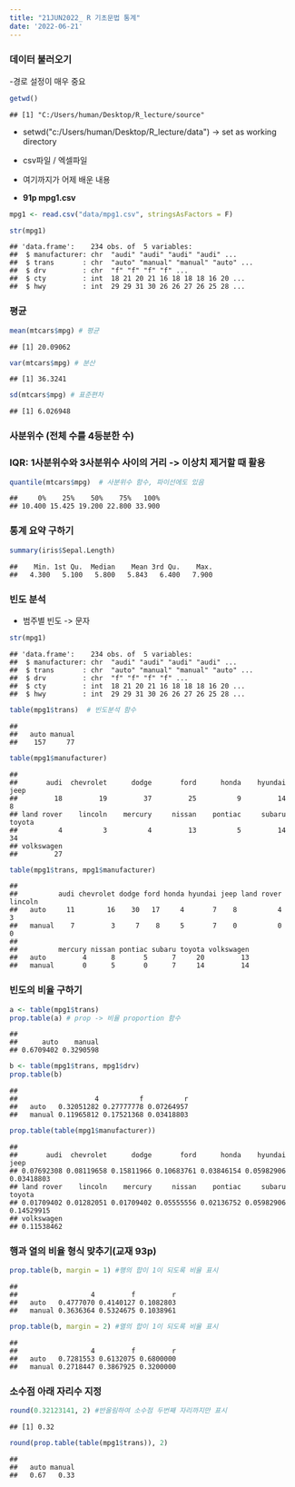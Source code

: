 ```yaml
---
title: "21JUN2022_ R 기초문법 통계"
date: '2022-06-21'
---
```






### 데이터 불러오기
-경로 설정이 매우 중요

```r
getwd()
```

```
## [1] "C:/Users/human/Desktop/R_lecture/source"
```

- setwd("c:/Users/human/Desktop/R_lecture/data") -> set as working directory
- csv파일 / 엑셀파일
- 여기까지가 어제 배운 내용

- **91p mpg1.csv**


```r
mpg1 <- read.csv("data/mpg1.csv", stringsAsFactors = F)
```


```r
str(mpg1)
```

```
## 'data.frame':	234 obs. of  5 variables:
##  $ manufacturer: chr  "audi" "audi" "audi" "audi" ...
##  $ trans       : chr  "auto" "manual" "manual" "auto" ...
##  $ drv         : chr  "f" "f" "f" "f" ...
##  $ cty         : int  18 21 20 21 16 18 18 18 16 20 ...
##  $ hwy         : int  29 29 31 30 26 26 27 26 25 28 ...
```

### 평균

```r
mean(mtcars$mpg) # 평균
```

```
## [1] 20.09062
```

```r
var(mtcars$mpg) # 분산
```

```
## [1] 36.3241
```

```r
sd(mtcars$mpg) # 표준편차
```

```
## [1] 6.026948
```

### 사분위수 (전체 수를 4등분한 수)
### IQR: 1사분위수와 3사분위수 사이의 거리 -> 이상치 제거할 때 활용


```r
quantile(mtcars$mpg)  # 사분위수 함수, 파이선에도 있음
```

```
##     0%    25%    50%    75%   100% 
## 10.400 15.425 19.200 22.800 33.900
```

### 통계 요약 구하기

```r
summary(iris$Sepal.Length)
```

```
##    Min. 1st Qu.  Median    Mean 3rd Qu.    Max. 
##   4.300   5.100   5.800   5.843   6.400   7.900
```

### 빈도 분석
- 범주별 빈도 -> 문자

```r
str(mpg1)
```

```
## 'data.frame':	234 obs. of  5 variables:
##  $ manufacturer: chr  "audi" "audi" "audi" "audi" ...
##  $ trans       : chr  "auto" "manual" "manual" "auto" ...
##  $ drv         : chr  "f" "f" "f" "f" ...
##  $ cty         : int  18 21 20 21 16 18 18 18 16 20 ...
##  $ hwy         : int  29 29 31 30 26 26 27 26 25 28 ...
```


```r
table(mpg1$trans)  # 빈도분석 함수
```

```
## 
##   auto manual 
##    157     77
```

```r
table(mpg1$manufacturer)
```

```
## 
##       audi  chevrolet      dodge       ford      honda    hyundai       jeep 
##         18         19         37         25          9         14          8 
## land rover    lincoln    mercury     nissan    pontiac     subaru     toyota 
##          4          3          4         13          5         14         34 
## volkswagen 
##         27
```

```r
table(mpg1$trans, mpg1$manufacturer)
```

```
##         
##          audi chevrolet dodge ford honda hyundai jeep land rover lincoln
##   auto     11        16    30   17     4       7    8          4       3
##   manual    7         3     7    8     5       7    0          0       0
##         
##          mercury nissan pontiac subaru toyota volkswagen
##   auto         4      8       5      7     20         13
##   manual       0      5       0      7     14         14
```

### 빈도의 비율 구하기

```r
a <- table(mpg1$trans)
prop.table(a) # prop -> 비율 proportion 함수
```

```
## 
##      auto    manual 
## 0.6709402 0.3290598
```

```r
b <- table(mpg1$trans, mpg1$drv)
prop.table(b)
```

```
##         
##                   4          f          r
##   auto   0.32051282 0.27777778 0.07264957
##   manual 0.11965812 0.17521368 0.03418803
```

```r
prop.table(table(mpg1$manufacturer))
```

```
## 
##       audi  chevrolet      dodge       ford      honda    hyundai       jeep 
## 0.07692308 0.08119658 0.15811966 0.10683761 0.03846154 0.05982906 0.03418803 
## land rover    lincoln    mercury     nissan    pontiac     subaru     toyota 
## 0.01709402 0.01282051 0.01709402 0.05555556 0.02136752 0.05982906 0.14529915 
## volkswagen 
## 0.11538462
```

### 행과 열의 비율 형식 맞추기(교재 93p)

```r
prop.table(b, margin = 1) #행의 합이 1이 되도록 비율 표시
```

```
##         
##                  4         f         r
##   auto   0.4777070 0.4140127 0.1082803
##   manual 0.3636364 0.5324675 0.1038961
```

```r
prop.table(b, margin = 2) #열의 합이 1이 되도록 비율 표시
```

```
##         
##                  4         f         r
##   auto   0.7281553 0.6132075 0.6800000
##   manual 0.2718447 0.3867925 0.3200000
```

### 소수점 아래 자리수 지정

```r
round(0.32123141, 2) #반올림하여 소수점 두번째 자리까지만 표시
```

```
## [1] 0.32
```

```r
round(prop.table(table(mpg1$trans)), 2)
```

```
## 
##   auto manual 
##   0.67   0.33
```
